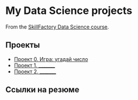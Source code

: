 # My Data Science projects 

From the [SkillFactory Data Science course](https://skillfactory.ru/data-scientist).

## Проекты

* [Проект 0. Игра: угадай число](https://github.com/veligoran1/sf_data_science/project_0)
* [Проект 1. _______](____) 
* [Проект 2. _______](____)

## Ссылки на резюме